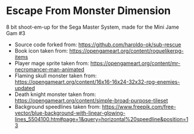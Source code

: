 # Escape From Monster Dimension

8 bit shoot-em-up for the Sega Master System, made for the Mini Jame Gam #3

* Source code forked from: https://github.com/haroldo-ok/sub-rescue
* Book icon taken from: https://opengameart.org/content/roguelikerpg-items
* Player mage sprite taken from: https://opengameart.org/content/mr-necromancer-man-animated
* Flaming skull monster taken from: https://opengameart.org/content/16x16-16x24-32x32-rpg-enemies-updated
* Death knight monster taken from: https://opengameart.org/content/simple-broad-purpose-tileset
* Background speedlines taken from: https://www.freepik.com/free-vector/blue-background-with-linear-glowing-lines_5504100.htm#page=1&query=horizontal%20speedline&position=13